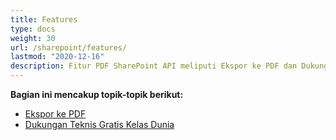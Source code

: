 ```yaml
---
title: Features 
type: docs
weight: 30
url: /sharepoint/features/
lastmod: "2020-12-16"
description: Fitur PDF SharePoint API meliputi Ekspor ke PDF dan Dukungan Teknis Gratis.
---
```

**Bagian ini mencakup topik-topik berikut:**

- [Ekspor ke PDF](/pdf/sharepoint/export-to-pdf/)
- [Dukungan Teknis Gratis Kelas Dunia](/pdf/sharepoint/world-class-free-technical-support/)